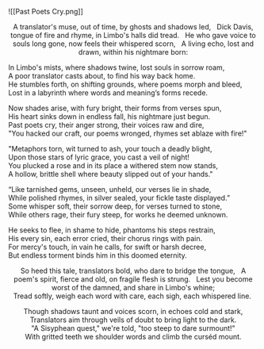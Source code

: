 ![[Past Poets Cry.png]]


<center>

A translator's muse, out of time, by ghosts and shadows led,  
Dick Davis, tongue of fire and rhyme, in Limbo's halls did tread.  
He who gave voice to souls long gone, now feels their whispered scorn,  
A living echo, lost and drawn, within his nightmare born:

</center>

In Limbo's mists, where shadows twine, lost souls in sorrow roam,    
A poor translator casts about, to find his way back home.    
He stumbles forth, on shifting grounds, where poems morph and bleed,  
Lost in a labyrinth where words and meaning’s forms recede.   
 
Now shades arise, with fury bright, their forms from verses spun,    
His heart sinks down in endless fall, his nightmare just begun.    
Past poets cry, their anger strong, their voices raw and dire,      
"You hacked our craft, our poems wronged, rhymes set ablaze with fire!"    

"Metaphors torn, wit turned to ash, your touch a deadly blight,    
Upon those stars of lyric grace, you cast a veil of night!    
You plucked a rose and in its place a withered stem now stands,  
A hollow, brittle shell where beauty slipped out of your hands."   

“Like tarnished gems, unseen, unheld, our verses lie in shade,   
While polished rhymes, in silver sealed, your fickle taste displayed.”  
Some whisper soft, their sorrow deep, for verses turned to stone,  
While others rage, their fury steep, for works he deemed unknown.   

He seeks to flee, in shame to hide, phantoms his steps restrain,  
His every sin, each error cried, their chorus rings with pain.    
For mercy's touch, in vain he calls, for swift or harsh decree,    
But endless torment binds him in this doomed eternity.   



<center>

So heed this tale, translators bold, who dare to bridge the tongue,  
A poem's spirit, fierce and old, on fragile flesh is strung.  
Lest you become worst of the damned, and share in Limbo's whine;  
Tread softly, weigh each word with care, each sigh, each whispered line.  

Though shadows taunt and voices scorn, in echoes cold and stark,  
Translators aim through veils of doubt to bring light to the dark.  
"A Sisyphean quest," we're told, "too steep to dare surmount!"  
With gritted teeth we shoulder words and climb the curséd mount.  

</center>
